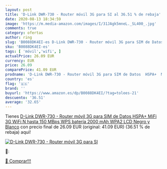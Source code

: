 ```yaml
---
layout: post
title: 'D-Link DWR-730 - Router móvil 3G para SI al 36.51 % de rebaja'
date: 2020-08-13 18:34:59
image: 'https://m.media-amazon.com/images/I/31JAgk5mneL._SL400_.jpg'
comments: true
category: ofertas
author: ring
slug: 'B0088DK4EI-es D-Link DWR-730 - Router móvil 3G para SIM de Datos HSPA+...'
sku: 'B0088DK4EI-es'
tags: [ 'móvil','wifi', ]
actualPrice: 26.09 EUR
currency: EUR
price: 26.09
comparePrice: 41.09 EUR
prodname: 'D-Link DWR-730 - Router móvil 3G para SIM de Datos  HSPA+  MiFi 3G  WiFi N hasta 150 MBps  WPS  batería 2000 mAh  WPA2  LCD  Negro y Blanco'
country: 'es'
flag: '🇪🇸'
brand: ''
buyurl: 'https://www.amazon.es/dp/B0088DK4EI/?tag=tolees-21'
descuento: '36.51'
average: '32.65'
---
```


Tienes [D-Link DWR-730 - Router móvil 3G para SIM de Datos  HSPA+  MiFi 3G  WiFi N hasta 150 MBps  WPS  batería 2000 mAh  WPA2  LCD  Negro y Blanco](https://www.amazon.es/dp/B0088DK4EI/?tag=tolees-21) con precio final de  26.09 EUR (original: 41.09 EUR) (36.51 %  de rebaja) aqui!

[![D-Link DWR-730 - Router móvil 3G para SI](https://m.media-amazon.com/images/I/31JAgk5mneL._SL400_.jpg)](https://www.amazon.es/dp/B0088DK4EI/?tag=tolees-21)

🔎:


[🛒 Comprar!!!](https://www.amazon.es/dp/B0088DK4EI/?tag=tolees-21)

